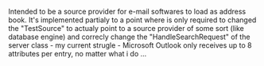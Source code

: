 Intended to be a source provider for e-mail softwares to load as address book.
It's implemented partialy to a point where is only required to changed the "TestSource" to actualy point to a source provider of some sort (like database engine) and correcly change the "HandleSearchRequest" of the server class - my current strugle - Microsoft Outlook only receives up to 8 attributes per entry, no matter what i do ...
